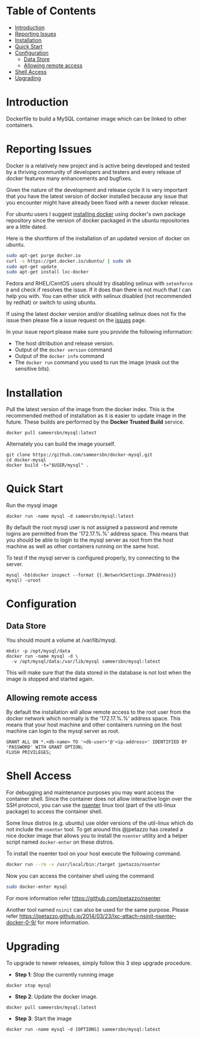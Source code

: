 # Table of Contents
- [Introduction](#introduction)
- [Reporting Issues](#reporting-issues)
- [Installation](#installation)
- [Quick Start](#quick-start)
- [Configuration](#configuration)
    - [Data Store](#data-store)
    - [Allowing remote access](#allowing-remote-access)
- [Shell Access](#shell-access)
- [Upgrading](#upgrading)

# Introduction
Dockerfile to build a MySQL container image which can be linked to other containers.

# Reporting Issues

Docker is a relatively new project and is active being developed and tested by a thriving community of developers and testers and every release of docker features many enhancements and bugfixes.

Given the nature of the development and release cycle it is very important that you have the latest version of docker installed because any issue that you encounter might have already been fixed with a newer docker release.

For ubuntu users I suggest [installing docker](https://docs.docker.com/installation/ubuntulinux/) using docker's own package repository since the version of docker packaged in the ubuntu repositories are a little dated.

Here is the shortform of the installation of an updated version of docker on ubuntu.

```bash
sudo apt-get purge docker.io
curl -s https://get.docker.io/ubuntu/ | sudo sh
sudo apt-get update
sudo apt-get install lxc-docker
```

Fedora and RHEL/CentOS users should try disabling selinux with `setenforce 0` and check if resolves the issue. If it does than there is not much that I can help you with. You can either stick with selinux disabled (not recommended by redhat) or switch to using ubuntu.

If using the latest docker version and/or disabling selinux does not fix the issue then please file a issue request on the [issues](https://github.com/sameersbn/docker-mysql/issues) page.

In your issue report please make sure you provide the following information:

- The host ditribution and release version.
- Output of the `docker version` command
- Output of the `docker info` command
- The `docker run` command you used to run the image (mask out the sensitive bits).

# Installation

Pull the latest version of the image from the docker index. This is the recommended method of installation as it is easier to update image in the future. These builds are performed by the **Docker Trusted Build** service.

```
docker pull sameersbn/mysql:latest
```

Alternately you can build the image yourself.

```
git clone https://github.com/sameersbn/docker-mysql.git
cd docker-mysql
docker build -t="$USER/mysql" .
```

# Quick Start
Run the mysql image

```
docker run -name mysql -d sameersbn/mysql:latest
```

By default the root mysql user is not assigned a password and remote logins are permitted from the '172.17.%.%' address space. This means that you should be able to login to the mysql server as root from the host machine as well as other containers running on the same host.

To test if the mysql server is configured properly, try connecting to the server.

```
mysql -h$(docker inspect --format {{.NetworkSettings.IPAddress}} mysql) -uroot
```

# Configuration

## Data Store
You should mount a volume at /var/lib/mysql.

```
mkdir -p /opt/mysql/data
docker run -name mysql -d \
  -v /opt/mysql/data:/var/lib/mysql sameersbn/mysql:latest
```

This will make sure that the data stored in the database is not lost when the image is stopped and started again.

## Allowing remote access
By default the installation will allow remote access to the root user from the docker network which normally is the '172.17.%.%' address space. This means that your host machine and other containers running on the host machine can login to the mysql server as root.

```
GRANT ALL ON *.<db-name> TO '<db-user>'@'<ip-address>' IDENTIFIED BY 'PASSWORD' WITH GRANT OPTION;
FLUSH PRIVILEGES;
```

# Shell Access

For debugging and maintenance purposes you may want access the container shell. Since the container does not allow interactive login over the SSH protocol, you can use the [nsenter](http://man7.org/linux/man-pages/man1/nsenter.1.html) linux tool (part of the util-linux package) to access the container shell.

Some linux distros (e.g. ubuntu) use older versions of the util-linux which do not include the `nsenter` tool. To get around this @jpetazzo has created a nice docker image that allows you to install the `nsenter` utility and a helper script named `docker-enter` on these distros.

To install the nsenter tool on your host execute the following command.

```bash
docker run --rm -v /usr/local/bin:/target jpetazzo/nsenter
```

Now you can access the container shell using the command

```bash
sudo docker-enter mysql
```

For more information refer https://github.com/jpetazzo/nsenter

Another tool named `nsinit` can also be used for the same purpose. Please refer https://jpetazzo.github.io/2014/03/23/lxc-attach-nsinit-nsenter-docker-0-9/ for more information.

# Upgrading

To upgrade to newer releases, simply follow this 3 step upgrade procedure.

- **Step 1**: Stop the currently running image

```
docker stop mysql
```

- **Step 2**: Update the docker image.

```
docker pull sameersbn/mysql:latest
```

- **Step 3**: Start the image

```
docker run -name mysql -d [OPTIONS] sameersbn/mysql:latest
```
